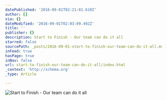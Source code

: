 ```yaml
---
datePublished: '2016-09-01T02:21:01.610Z'
author: []
via: {}
dateModified: '2016-09-01T02:03:09.492Z'
title: ''
publisher: {}
description: Start to Finish - Our team can do it all
starred: false
sourcePath: _posts/2016-09-01-start-to-finish-our-team-can-do-it-all.md
inFeed: true
hasPage: true
inNav: false
url: start-to-finish-our-team-can-do-it-all/index.html
_context: 'http://schema.org'
_type: Article

---
```

![Start to Finish - Our team can do it all](https://the-grid-user-content.s3-us-west-2.amazonaws.com/1b901c57-5aa2-48b8-8c94-21cab6b9c380.jpg)